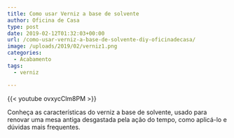 ```yaml
---
title: Como usar Verniz a base de solvente
author: Oficina de Casa
type: post
date: 2019-02-12T01:32:03+00:00
url: /como-usar-verniz-a-base-de-solvente-diy-oficinadecasa/
image: /uploads/2019/02/verniz1.png
categories:
  - Acabamento
tags:
  - verniz

---
```

{{< youtube ovxycClm8PM >}}

Conheça as características do verniz a base de solvente, usado para renovar uma mesa antiga desgastada pela ação do tempo, como aplicá-lo e dúvidas mais frequentes.
